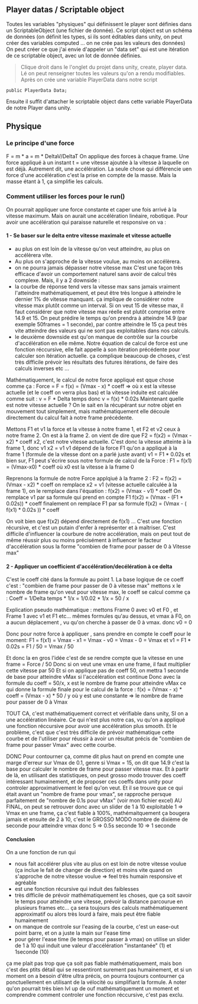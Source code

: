 ## Player datas / Scriptable object
Toutes les variables "physiques" qui définissent le player sont définies dans un ScriptableObject (une fichier de donnée).
Ce script object est un schéma de données (on définit les types, si ils sont éditables dans unity, on peut créer des variables computed ... 
on ne crée pas les valeurs des données)
On peut créer ce que j'ai envie d'appeler un "data set" qui est une itération de ce scriptable object, avec un lot de donnée définies.
> Clique droit dans le l'onglet du projet dans unity, create, player data. Lé on peut renseigner toutes les valeurs qu'on a rendu modifiables.
Après on crée une variable PlayerData dans notre script 
```
public PlayerData Data;
```
Ensuite il suffit d'attacher le scriptable object dans cette variable PlayerData de notre Player dans unity.


## Physique
### Le principe d'une force
F = m * a = m * DeltaV/DeltaT
On applique des forces à chaque frame.
Une force appliqué à un instant t = une vitesse ajoutée à la vitesse à laquelle on est déjà.
Autrement dit, une accélération.
La seule chose qui différencie uen force d'une accélération c'est la prise en compte de la masse.
Mais la masse étant à 1, ça simplifie les calculs.

### Comment utiliser les forces pour le run()
On pourrait appliquer une force constante et caper une fois arrivé à la vitesse maximum.
Mais on aurait une accélération linéaire, robotique.
Pour avoir une accélération qui paraisse naturelle et responsive on va : 

#### 1 - Se baser sur le delta entre vitesse maximale et vitesse actuelle
- au plus on est loin de la vitesse qu'on veut atteindre, au plus on accélèrera vite.
- Au plus on s'approche de la vitesse voulue, au moins on accélèrera.
- on ne pourra jamais dépasser notre vitesse max
C'est une façon très efficace d'avoir un comportement naturel sans avoir de calcul très complexe.
Mais, il y a 2 downside : 
- la courbe de réponse tend vers la vitesse max sans jamais vraiment l'atteindre mathématiquement, et peut être très longue à atteindre le dernier 1% de vitesse manquant. ça implique de considérer notre vitesse max plutôt comme un interval.
Si on veut 15 de vitesse max, il faut considérer que notre vitesse max réelle est plutôt comprise entre 14.9 et 15.
On peut prédire le temps qu'on prendra à atteindre 14.9 (par exemple 50frames = 1 seconde), par contre atteindre le 15 ça peut très vite atteindre des valeurs qui ne sont pas exploitables dans nos calculs.
- le deuxième downside est qu'on manque de contrôle sur la courbe d'accélération en elle même. Notre équation de calcul de force est une fonction réccursive, elle fait appelle à son itération précédente pour calculer son itération actuelle. ça complique beaucoup de choses, c'est très difficile prévoir les résultats des futures itérations, de faire des calculs inverses etc ...

Mathématiquement, le calcul de notre force appliqué est qque chose comme ça : 
Force = F = f(x) = (Vmax - x) * coeff  => où x est la vitesse actuelle (et le coeff on verra plus bas)
et la vitesse induite est calculée comme suit : 
v = F * Delta temps donc
v = f(x) * 0.02s
Maintenant quelle est notre vitesse actuelle ? On le sait en la récupérant sur notre objet en mouvement tout simplement, mais mathématiquement elle découle directement du calcul fait à notre frame précédente.

Mettons F1 et v1 la force et la vitesse à notre frame 1, et F2 et v2 ceux à notre frame 2. On est à la frame 2.
on vient de dire que F2 = f(x2) = (Vmax - x2) * coeff
x2, c'est notre vitesse actuelle. C'est donc la vitesse atteinte à la frame 1, donc v1
x2 = v1
v1 dépend de la force F1 qu'on a appliqué à la frame 1 (formule de la vitesse dont on a parlé juste avant)
v1 = F1 * 0.02s
et bien sur, F1 peut s'écrire sous notre formule de calcul de la Force :
F1 = f(x1) = (Vmax-x0) * coeff   où x0 est la vitesse à la frame 0

Reprenons la formule de notre Force applqiué à la frame 2 :
F2 = f(x2) = (Vmax - x2) * coeff
on remplace x2 = v1 (vitesse actuelle calculée à la frame 1), on le remplace dans l'équation :
f(x2) = (Vmax - v1) * coeff
On remplace v1 par sa formule qui prend en compte F1
f(x2) = (Vmax - (F1 * 0.02s)) * coeff
finalement on remplace F1 par sa formule
f(x2) = (Vmax - ( f(x1) * 0.02s )) * coeff

On voit bien que f(x2) dépend directement de f(x1) ... C'est une fonction récursive, et c'est un putain d'enfer à représenter et à maîtriser. C'est difficile d'influencer la courbure de notre accélération, mais on peut tout de même réussir plus ou moins précisément à influencer le facteur d'accélération sous la forme "combien de frame pour passer de 0 à Vitesse max"

#### 2 - Appliquer un coefficient d'accélération/decélération à ce delta
C'est le coeff cité dans la formule au point 1.
La base logique de ce coeff c'est : "combien de frame pour passer de 0 à vitesse max"
mettons x le nombre de frame qu'on veut pour vitesse max, le coeff se calcul comme ça : 
Coeff = 1/Delta temps * 1/x = 1/0.02 * 1/x = 50 / x

Explication pseudo mathématique : 
mettons Frame 0 avec v0 et F0 , et Frame 1 avec v1 et F1 etc... mêmes formules qu'au dessus, et vmax
à F0, on a aucun déplacement , vu qu'on cherche à passer de 0 à vmax.
donc v0 = 0

Donc pour notre force à appliquer , sans prendre en compte le coeff pour le moment:
F1 = f(x1) = Vmax - x1 = Vmax - v0 = Vmax - 0 = Vmax
et v1 = F1 * 0.02s = F1 / 50 = Vmax / 50

Et donc la en gros l'idée c'est de se rendre compte que la vitesse en une frame = Force / 50
Donc si on veut une vmax en une frame, il faut multiplier cette vitesse par 50
Et si on applique pas de coeff 50, on mettra 1 seconde de base pour atteindre vMax si l'accélération est continue
Donc avec la formule du coeff = 50/x, x est le nombre de frame pour atteindre vMax
ce qui donne la formule finale pour le calcul de la force : 
f(x) = (Vmax - x) * coeff = (Vmax - x) * 50 / y      où y est une constante => le nombre de frame pour passer de 0 à Vmax

TOUT CA, c'est mathématiquement correct et vérifiable dans unity, SI on a une accélération linéaire.
Ce qui n'est plus notre cas, vu qu'on a appliqué une fonction réccursive pour avoir une accélération plus smooth.
Et le problème, c'est que c'est très difficile de prévoir mathématique cette courbe et de l'utiliser pour réussir à avoir un résultat précis de 
"combien de frame pour passer Vmax" avec cette courbe.

DONC
Pour contourner ça, comme dit plus haut on prend en compte une marge d'erreur sur Vmax de 0.1, genre si Vmax = 15, on dit que 14.9 c'est la base pour calculer le nombre de frame pour passer vitesse max.
Et à partir de là, en utilisant des statistiques, on peut grosso modo trouver des coeff intéressant humainement, et de proposer ces coeffs dans unity pour controler approximativement le feel qu'on veut.
Et il se trouve que ce qui était avant un "nombre de frame pour vmax", se rapproche persque parfaitement de "nombre de 0.1s pour vMax" (voir mon fichier excel)
AU FINAL, on peut se retrouver donc avec un slider de 1 à 10 exploitable
1 => Vmax en une frame, ça c'est fiable à 100%, mathémaitquement ça bougera jamais
et ensuite de 2 à 10, c'est le GROSSO MODO nombre de dixième de seconde pour atteindre vmax
donc
5 => 0.5s seconde
10 => 1 seconde

#### Conclusion
On a une fonction de run qui
- nous fait accélérer plus vite au plus on est loin de notre vitesse voulue (ça inclue le fait de changer de direction) et moins vite quand on s'approche de notre vitesse voulue => feel très humain responsive et agréable
- est une fonction récursive qui induit des faiblesses
- très difficile de prévoir mathématiquement les choses, que ça soit savoir le temps pour atteindre une vitesse, prévoir la distance parcourue en plusieurs frames etc... ça sera toujours des calculs mathématiquement approximatif ou alors très lourd à faire, mais peut être fiable humainement
- on manque de controle sur l'easing de la courbe, c'est un ease-out point barre, et on a juste la main sur l'ease time
- pour gérer l'ease time (le temps pour passer à vmax) on utilise un slider de 1 à 10 qui induit une valeur d'accélération "instantanée" (1) et 1seconde (10)

ça me plait pas trop que ça soit pas fiable mathématiquement, mais bon c'est des ptits détail qui se ressentiront surement pas humainement, et si un moment on a besoin d'être ultra précis, on pourra toujours contourner ça ponctuellement en utilisant de la vélocité ou simplifiant la formule.
A noter qu'on pourrait très bien lvl up de ouf mathématiquement un moment et comprendre comment controler une fonction réccursive, c'est pas exclu.
